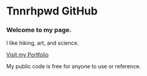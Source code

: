 # Tnnrhpwd GitHub
### Welcome to my page.

I like hiking, art, and science.

[Visit my Portfolio](https://sthopwood.weebly.com)


My public code is free for anyone to use or reference.
